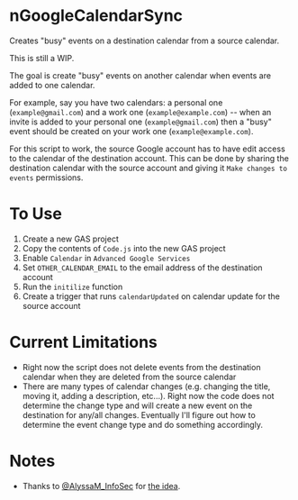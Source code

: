 # nGoogleCalendarSync
Creates "busy" events on a destination calendar from a source calendar. 

This is still a WIP.

The goal is create "busy" events on another calendar when events are added to one calendar.

For example, say you have two calendars: a personal one (`example@gmail.com`) and a work one (`example@example.com`) -- when an invite is added to your personal one (`example@gmail.com`) then a "busy" event should be created on your work one (`example@example.com`).

For this script to work, the source Google account has to have edit access to the calendar of the destination account. This can be done by sharing the destination calendar with the source account and giving it `Make changes to events` permissions.

# To Use

1. Create a new GAS project
2. Copy the contents of `Code.js` into the new GAS project
3. Enable `Calendar` in `Advanced Google Services` 
4. Set `OTHER_CALENDAR_EMAIL` to the email address of the destination account
5. Run the `initilize` function
6. Create a trigger that runs `calendarUpdated` on calendar update for the source account

# Current Limitations

- Right now the script does not delete events from the destination calendar when they are deleted from the source calendar
- There are many types of calendar changes (e.g. changing the title, moving it, adding a description, etc...). Right now the code does not determine the change type and will create a new event on the destination for any/all changes. Eventually I'll figure out how to determine the event change type and do something accordingly.

# Notes

- Thanks to [@AlyssaM_InfoSec](https://twitter.com/AlyssaM_InfoSec) for [the idea](https://twitter.com/IMTheNachoMan/status/1308944324294565888?s=20).
